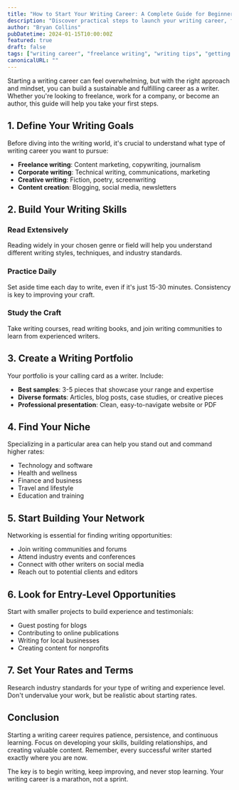 ```yaml
---
title: "How to Start Your Writing Career: A Complete Guide for Beginners"
description: "Discover practical steps to launch your writing career, from building a portfolio to finding your first paid writing opportunities."
author: "Bryan Collins"
pubDatetime: 2024-01-15T10:00:00Z
featured: true
draft: false
tags: ["writing career", "freelance writing", "writing tips", "getting started"]
canonicalURL: ""
---
```


Starting a writing career can feel overwhelming, but with the right approach and mindset, you can build a sustainable and fulfilling career as a writer. Whether you're looking to freelance, work for a company, or become an author, this guide will help you take your first steps.

## 1. Define Your Writing Goals

Before diving into the writing world, it's crucial to understand what type of writing career you want to pursue:

- **Freelance writing**: Content marketing, copywriting, journalism
- **Corporate writing**: Technical writing, communications, marketing
- **Creative writing**: Fiction, poetry, screenwriting
- **Content creation**: Blogging, social media, newsletters

## 2. Build Your Writing Skills

### Read Extensively
Reading widely in your chosen genre or field will help you understand different writing styles, techniques, and industry standards.

### Practice Daily
Set aside time each day to write, even if it's just 15-30 minutes. Consistency is key to improving your craft.

### Study the Craft
Take writing courses, read writing books, and join writing communities to learn from experienced writers.

## 3. Create a Writing Portfolio

Your portfolio is your calling card as a writer. Include:

- **Best samples**: 3-5 pieces that showcase your range and expertise
- **Diverse formats**: Articles, blog posts, case studies, or creative pieces
- **Professional presentation**: Clean, easy-to-navigate website or PDF

## 4. Find Your Niche

Specializing in a particular area can help you stand out and command higher rates:

- Technology and software
- Health and wellness
- Finance and business
- Travel and lifestyle
- Education and training

## 5. Start Building Your Network

Networking is essential for finding writing opportunities:

- Join writing communities and forums
- Attend industry events and conferences
- Connect with other writers on social media
- Reach out to potential clients and editors

## 6. Look for Entry-Level Opportunities

Start with smaller projects to build experience and testimonials:

- Guest posting for blogs
- Contributing to online publications
- Writing for local businesses
- Creating content for nonprofits

## 7. Set Your Rates and Terms

Research industry standards for your type of writing and experience level. Don't undervalue your work, but be realistic about starting rates.

## Conclusion

Starting a writing career requires patience, persistence, and continuous learning. Focus on developing your skills, building relationships, and creating valuable content. Remember, every successful writer started exactly where you are now.

The key is to begin writing, keep improving, and never stop learning. Your writing career is a marathon, not a sprint. 